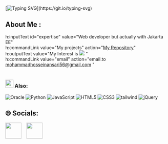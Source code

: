 
# <div align="center">
[![Typing SVG](https://readme-typing-svg.herokuapp.com?font=Arial+Script&weight=500&size=30&duration=7000&pause=2000&color=000000&width=700&lines=Beware+of+a+Java+programmer.)](https://git.io/typing-svg)
</div>   

  
## About Me :
h:inputText id="expertise" value="Web developer but actually with Jakarta EE" <br>
h:commandLink value="My projects" action="<a href="https://github.com/Mohsenkhademian?tab=repositories">My Repository</a>"<br>
h:outputText value="My Interest is <img src="https://img.shields.io/badge/JAVA-#ff884d?style=flat.svg"></img> " <br>
h:commandLink value="email" action="email.to <a href="https://mailto:mohammadhosseinansari56@gmail.com">mohammadhosseinansari56@gmail.com</a> " 

# <h3><img src="https://user-images.githubusercontent.com/31341013/215384145-99d3ea7f-9fab-4b7e-a476-dbfc533b1412.gif" height="25"/> Also:
![Oracle](https://img.shields.io/badge/Oracle-F80000?style=for-the-badge&logo=oracle&logoColor=white)
![Python](https://img.shields.io/badge/Python-68BC71.svg?style=for-the-badge&logo=python&logoColor=white) 
![JavaScript](https://img.shields.io/badge/javascript-%23323330.svg?style=for-the-badge&logo=javascript&logoColor=%23F7DF1E) 
![HTML5](https://img.shields.io/badge/html5-%23E34F26.svg?style=for-the-badge&logo=html5&logoColor=white) 
![CSS3](https://img.shields.io/badge/css3-1572B6?style=for-the-badge&logo=css3&logoColor=white) 
![tailwind](https://img.shields.io/badge/tailwind-06B6D4.svg?style=for-the-badge&logo=tailwindcss&logoColor=white) 
![jQuery](https://img.shields.io/badge/jquery-%230769AD.svg?style=for-the-badge&logo=jquery&logoColor=white)

## 🌐 Socials:
<p align="left">
   <a href="https://t.me/mohammedhossyn" target="_blank" rel="noopener noreferrer"><img src="https://img.icons8.com/color/2x/telegram-app.png"  width="50" /></a>
  &nbsp;&nbsp;
  <a href="https://www.linkedin.com/in/mohammedhossyn-ansari-343862269" target="_blank" rel="noopener noreferrer"><img src="https://img.icons8.com/color/2x/linkedin.png"  width="50" /></a>
  &nbsp;&nbsp;
 
